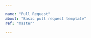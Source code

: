 ```yaml
---

name: "Pull Request"
about: "Basic pull request template"
ref: "master"

---
```


<!-- If your PR is not ready to merge/review, you can add a `WIP: ` prefix to the title. -->
<!--
  This template is just a suggestion, and is commented out using HTML comment syntax.
  It will not show up in your PR text unless you remove the comment markers.
-->

<!--

## Summary of the PR

Changes introduced in this PR.


## Requirements

Before submitting your PR, please make sure you have addressed the following
requirements:

* [ ] All commits in this PR are signed (with `git commit -s`), and the commit
      has a message describing the motivation behind the change, if
      appropriate.
* [ ] All added/changed public-facing functionality, especially configuration
      options, are documented in the manual pages.
* [ ] Any newly added `unsafe` code is properly documented.
* [ ] Each commit has been formatted with `rustfmt`. Run `make fmt` in the
      project root.
* [ ] Each commit has been linted with `clippy`. Run `make lint` in the project
      root.
* [ ] Each commit does not break any test. Run `make test` in the project root.
      If you have `cargo-nextest` installed, you can run `cargo nextest run
      --all --no-fail-fast --all-features --future-incompat-report` instead.

-->
